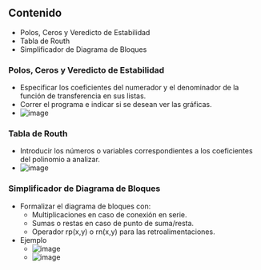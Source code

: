 ## Contenido
- Polos, Ceros y Veredicto de Estabilidad
- Tabla de Routh
- Simplificador de Diagrama de Bloques
### Polos, Ceros y Veredicto de Estabilidad
- Especificar los coeficientes del numerador y el denominador de la función de transferencia en sus listas.
- Correr el programa e indicar si se desean ver las gráficas.
- ![image](https://github.com/user-attachments/assets/415351f6-f3a5-4a0a-a237-099c626fb2ae)
### Tabla de Routh
- Introducir los números o variables correspondientes a los coeficientes del polinomio a analizar.
- ![image](https://github.com/user-attachments/assets/400b44c9-7af9-430f-86f5-b2a6a2e28258)
### Simplificador de Diagrama de Bloques
- Formalizar el diagrama de bloques con:
  - Multiplicaciones en caso de conexión en serie.
  - Sumas o restas en caso de punto de suma/resta.
  - Operador rp(x,y) o rn(x,y) para las retroalimentaciones.
- Ejemplo
    - ![image](https://github.com/user-attachments/assets/275ffe4b-5779-44b3-b9e4-8ad9741b29a8)
    - ![image](https://github.com/user-attachments/assets/21d47658-fca0-44d2-b5ba-7935001be932)

